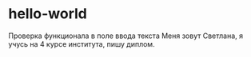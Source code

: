 # hello-world
Проверка функционала в поле ввода текста
Меня зовут  Светлана, я учусь на 4 курсе института, пишу диплом.
